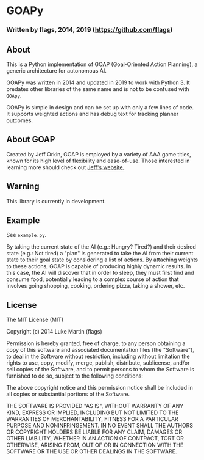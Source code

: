 # GOAPy
### Written by flags, 2014, 2019 (https://github.com/flags)

## About

This is a Python implementation of GOAP (Goal-Oriented Action Planning), a
generic architecture for autonomous AI.

GOAPy was written in 2014 and updated in 2019 to work with Python 3. It predates
other libraries of the same name and is not to be confused with `GOApy`.

GOAPy is simple in design and can be set up with only a few lines of code. It
supports weighted actions and has debug text for tracking planner outcomes.

## About GOAP

Created by Jeff Orkin, GOAP is employed by a variety of AAA game titles, known for its high level of flexibility and ease-of-use. Those interested in learning more should check out [Jeff's website.](http://alumni.media.mit.edu/~jorkin/goap.html)

## Warning

This library is currently in development.

## Example

See `example.py`.

By taking the current state of the AI (e.g.: Hungry? Tired?) and their desired state (e.g.: Not tired) a "plan" is generated to take the AI from their current state to their goal state by considering a list of actions. By attaching weights to these actions, GOAP is capable of producing highly dynamic results. In this case, the AI will discover that in order to sleep, they must first find and consume food, potentially leading to a complex course of action that involves going shopping, cooking, ordering pizza, taking a shower, etc.

## License

The MIT License (MIT)

Copyright (c) 2014 Luke Martin (flags)

Permission is hereby granted, free of charge, to any person obtaining a copy
of this software and associated documentation files (the "Software"), to deal
in the Software without restriction, including without limitation the rights
to use, copy, modify, merge, publish, distribute, sublicense, and/or sell
copies of the Software, and to permit persons to whom the Software is
furnished to do so, subject to the following conditions:

The above copyright notice and this permission notice shall be included in
all copies or substantial portions of the Software.

THE SOFTWARE IS PROVIDED "AS IS", WITHOUT WARRANTY OF ANY KIND, EXPRESS OR
IMPLIED, INCLUDING BUT NOT LIMITED TO THE WARRANTIES OF MERCHANTABILITY,
FITNESS FOR A PARTICULAR PURPOSE AND NONINFRINGEMENT. IN NO EVENT SHALL THE
AUTHORS OR COPYRIGHT HOLDERS BE LIABLE FOR ANY CLAIM, DAMAGES OR OTHER
LIABILITY, WHETHER IN AN ACTION OF CONTRACT, TORT OR OTHERWISE, ARISING FROM,
OUT OF OR IN CONNECTION WITH THE SOFTWARE OR THE USE OR OTHER DEALINGS IN
THE SOFTWARE.
